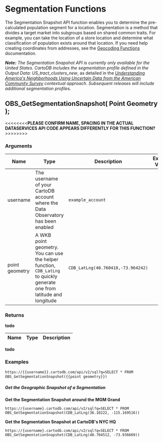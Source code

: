 # Segmentation Functions

The Segmentation Snapshot API function enables you to determine the pre-calculated population segment for a location. Segmentation is a method that divides a target market into subgroups based on shared common traits. For example, you can take the location of a store location and determine what classification of population exists around that location. If you need help creating coordinates from addresses, see the [Geocoding Functions](/cartodb-platform/dataservices-api/geocoding-functions/) documentation.

_**Note:** The Segmentation Snapshot API is currently only available for the United States. CartoDB includes the segmentation profile defined in the Output Data: US_tract_clusters_new_, as detailed in the _[Understanding America's Neighborhoods Using Uncertain Data from the American Community Survey](http://www.tandfonline.com/doi/pdf/10.1080/00045608.2015.1052335) contextual approach. Subsequent releases will include additional segmentation profiles._

## OBS_GetSegmentationSnapshot( Point Geometry );

<<<<<<<<**PLEASE CONFIRM NAME, SPACING IN THE ACTUAL DATASERVICES API CODE APPEARS DIFFERENTLY FOR THIS FUNCTION?**>>>>>>>>

### Arguments

Name | Type | Description | Example Values
--- | --- | --- | ---
username | The username of your CartoDB account where the Data Observatory has been enabled  | `example_account`
point geometry | A WKB point geometry. You can use the helper function, `CDB_LatLng` to quickly generate one from latitude and longitude | `CDB_LatLng(40.760410,-73.964242)`

### Returns

__todo__

Name | Type | Description
--- | --- | ---

__todo__

### Examples

```html
https://{{username}}.cartodb.com/api/v2/sql?q=SELECT * FROM
OBS_GetSegmentationSnapshot({{point geometry}})
```

##### Get the Geographic Snapshot of a Segmentation

__Get the Segmentation Snapshot around the MGM Grand__


```text
https://{username}.cartodb.com/api/v2/sql?q=SELECT * FROM
OBS_GetSegmentationSnapshot(CDB_LatLng(36.10222, -115.169516))
```

__Get the Segmentation Snapshot at CartoDB's NYC HQ__


```text
https://{username}.cartodb.com/api/v2/sql?q=SELECT * FROM
OBS_GetSegmentationSnapshot(CDB_LatLng(40.704512, -73.936669))
```

